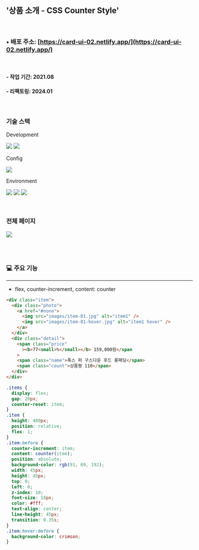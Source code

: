 ## '상품 소개 - CSS Counter Style'

<br>

### • 배포 주소: [https://card-ui-02.netlify.app/](https://card-ui-02.netlify.app/)

<br>

#### - 작업 기간: 2021.08

#### - 리팩토링: 2024.01

<br>

### 기술 스택

Development

<p>
<img src="https://img.shields.io/badge/HTML5-E34F26?style=flat&logo=HTML5&logoColor=white" />
<img src="https://img.shields.io/badge/CSS3-1572B6?style=flat&logo=CSS3&logoColor=white" />
</p>

Config

<p>
<img src="https://img.shields.io/badge/npm-CB3837?style=flat&logo=npm&logoColor=white"/></a>
</p>

Environment

<p>
<img src="https://img.shields.io/badge/Visual Studio Code-007ACC?style=flat&logo=Visual Studio Code&logoColor=white"/></a>
<img src="https://img.shields.io/badge/Git-F05032?style=flat&logo=Git&logoColor=white"/></a>
<img src="https://img.shields.io/badge/GitHub-181717?style=flat&logo=GitHub&logoColor=white"/></a>
</p>
<br>

### 전체 페이지

<img src="https://github.com/azure0929/card-ui-02/assets/128226527/f48da2b4-3bb9-4147-8d9c-62f110ec8051" />

<br><br>

### 💻 주요 기능

---

- flex, counter-increment, content: counter

```html
<div class="item">
  <div class="photo">
    <a href="#none">
      <img src="images/item-01.jpg" alt="item1" />
      <img src="images/item-01-hover.jpg" alt="item1 hover" />
    </a>
  </div>
  <div class="detail">
    <span class="price"
      ><b>77<small>%</small></b> 159,000원</span
    >
    <span class="name">폭스 퍼 구스다운 후드 롱패딩</span>
    <span class="count">상품평 110</span>
  </div>
</div>
```

```css
.items {
  display: flex;
  gap: 20px;
  counter-reset: item;
}
.item {
  height: 400px;
  position: relative;
  flex: 1;
}
.item:before {
  counter-increment: item;
  content: counter(item);
  position: absolute;
  background-color: rgb(91, 69, 192);
  width: 45px;
  height: 45px;
  top: 0;
  left: 0;
  z-index: 10;
  font-size: 18px;
  color: #fff;
  text-align: center;
  line-height: 45px;
  transition: 0.35s;
}
.item:hover:before {
  background-color: crimson;
}
```
